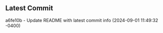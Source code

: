 
## Latest Commit
a6fe10b - Update README with latest commit info (2024-09-01 11:49:32 -0400) <Yunxi-Zhou>
